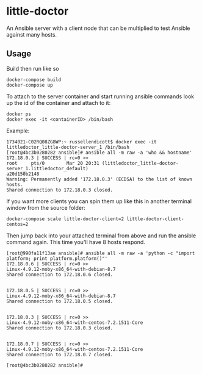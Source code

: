 # little-doctor

An Ansible server with a client node that can be multiplied to test Ansible against many hosts.

## Usage

Build then run like so
```
docker-compose build
docker-compose up
```

To attach to the server container and start running ansible commands look up the id of the container and attach to it:
```
docker ps
docker exec -it <containerID> /bin/bash
```

Example:
```
1734021-C02RQ08ZG8WP:~ russellendicott$ docker exec -it littledoctor_little-doctor-server_1 /bin/bash
[root@4bc3b0280282 ansible]# ansible all -m raw -a 'who && hostname'
172.18.0.3 | SUCCESS | rc=0 >>
root     pts/0        Mar 20 20:31 (littledoctor_little-doctor-server_1.littledoctor_default)
a20d150b2148
Warning: Permanently added '172.18.0.3' (ECDSA) to the list of known hosts.
Shared connection to 172.18.0.3 closed.
```

If you want more clients you can spin them up like this in another terminal window from the source folder:
```
docker-compose scale little-doctor-client=2 little-doctor-client-centos=2
```

Then jump back into your attached terminal from above and run the ansible command again. This time you'll have 8 hosts respond. 
```
[root@990fa11f13ae ansible]# ansible all -m raw -a 'python -c "import platform; print platform.platform()"'
172.18.0.6 | SUCCESS | rc=0 >>
Linux-4.9.12-moby-x86_64-with-debian-8.7
Shared connection to 172.18.0.6 closed.


172.18.0.5 | SUCCESS | rc=0 >>
Linux-4.9.12-moby-x86_64-with-debian-8.7
Shared connection to 172.18.0.5 closed.


172.18.0.3 | SUCCESS | rc=0 >>
Linux-4.9.12-moby-x86_64-with-centos-7.2.1511-Core
Shared connection to 172.18.0.3 closed.


172.18.0.7 | SUCCESS | rc=0 >>
Linux-4.9.12-moby-x86_64-with-centos-7.2.1511-Core
Shared connection to 172.18.0.7 closed.

[root@4bc3b0280282 ansible]#
```
